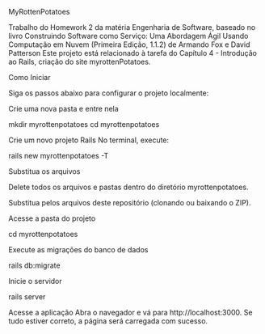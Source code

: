 MyRottenPotatoes

Trabalho do Homework 2 da matéria Engenharia de Software, baseado no livro Construindo Software como Serviço: Uma Abordagem Ágil Usando Computação em Nuvem (Primeira Edição, 1.1.2) de Armando Fox e David Patterson
Este projeto está relacionado à tarefa do Capítulo 4 - Introdução ao Rails, criação do site myrottenPotatoes.


Como Iniciar

Siga os passos abaixo para configurar o projeto localmente:

Crie uma nova pasta e entre nela

mkdir myrottenpotatoes
cd myrottenpotatoes

Crie um novo projeto Rails
No terminal, execute:

rails new myrottenpotatoes -T

Substitua os arquivos

Delete todos os arquivos e pastas dentro do diretório myrottenpotatoes.

Substitua pelos arquivos deste repositório (clonando ou baixando o ZIP).

Acesse a pasta do projeto

cd myrottenpotatoes

Execute as migrações do banco de dados

rails db:migrate

Inicie o servidor

rails server

Acesse a aplicação
Abra o navegador e vá para http://localhost:3000. Se tudo estiver correto, a página será carregada com sucesso.
